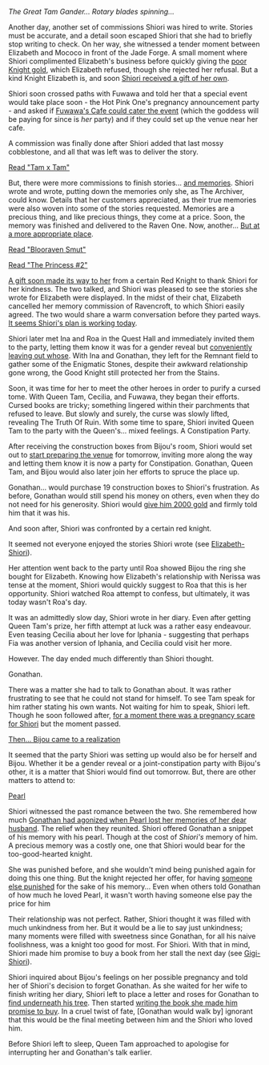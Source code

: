_The Great Tam Gander... Rotary blades spinning..._

Another day, another set of commissions Shiori was hired to write. Stories must be accurate, and a detail soon escaped Shiori that she had to briefly stop writing to check. On her way, she witnessed a tender moment between Elizabeth and Mococo in front of the Jade Forge. A small moment where Shiori complimented Elizabeth's business before quickly giving the [poor Knight gold](https://youtu.be/tJ_YXGE3o2w?t=677), which Elizabeth refused, though she rejected her refusal. But a kind Knight Elizabeth is, and soon [Shiori received a gift of her own](https://youtu.be/tJ_YXGE3o2w?t=1734).

Shiori soon crossed paths with Fuwawa and told her that a special event would take place soon - the Hot Pink One's pregnancy announcement party - and asked if [Fuwawa's Cafe could cater the event](https://youtu.be/tJ_YXGE3o2w?t=801) (which the goddess will be paying for since is _her_ party) and if they could set up the venue near her cafe.

A commission was finally done after Shiori added that last mossy cobblestone, and all that was left was to deliver the story.

[Read "Tam x Tam"](#text:tam-x-tam)

But, there were more commissions to finish stories... [and memories](https://youtu.be/tJ_YXGE3o2w?t=1098). Shiori wrote and wrote, putting down the memories only she, as The Archiver, could know. Details that her customers appreciated, as their true memories were also woven into some of the stories requested. Memories are a precious thing, and like precious things, they come at a price. Soon, the memory was finished and delivered to the Raven One. Now, another... [But at a more appropriate place](https://youtu.be/tJ_YXGE3o2w?t=1667).

[Read "Blooraven Smut"](#text:bloodraven-smut)

[Read "The Princess #2"](#text:the-princess-2)

[A gift soon made its way to her](https://youtu.be/tJ_YXGE3o2w?t=1734) from a certain Red Knight to thank Shiori for her kindness. The two talked, and Shiori was pleased to see the stories she wrote for Elizabeth were displayed. In the midst of their chat, Elizabeth cancelled her memory commission of Ravencroft, to which Shiori easily agreed. The two would share a warm conversation before they parted ways. [It seems Shiori's plan is working today](https://youtu.be/tJ_YXGE3o2w?t=2541).

Shiori later met Ina and Roa in the Quest Hall and immediately invited them to the party, letting them know it was for a gender reveal but [conveniently leaving out whose](https://youtu.be/tJ_YXGE3o2w?t=4265). With Ina and Gonathan, they left for the Remnant field to gather some of the Enigmatic Stones, despite their awkward relationship gone wrong, the Good Knight still protected her from the Stains.

Soon, it was time for her to meet the other heroes in order to purify a cursed tome. With Queen Tam, Cecilia, and Fuwawa, they began their efforts. Cursed books are tricky; something lingered within their parchments that refused to leave. But slowly and surely, the curse was slowly lifted, revealing The Truth Of Ruin. With some time to spare, Shiori invited Queen Tam to the party with the Queen's... mixed feelings. A Constipation Party.

After receiving the construction boxes from Bijou's room, Shiori would set out to [start preparing the venue](https://youtu.be/tJ_YXGE3o2w?t=7878) for tomorrow, inviting more along the way and letting them know it is now a party for Constipation. Gonathan, Queen Tam, and Bijou would also later join her efforts to spruce the place up.

Gonathan... would purchase 19 construction boxes to Shiori's frustration. As before, Gonathan would still spend his money on others, even when they do not need for his generosity. Shiori would [give him 2000 gold](https://youtu.be/tJ_YXGE3o2w?t=8274) and firmly told him that it was his.

And soon after, Shiori was confronted by a certain red knight.

It seemed not everyone enjoyed the stories Shiori wrote (see [Elizabeth-Shiori](#edge:liz-shiori)).

Her attention went back to the party until Roa showed Bijou the ring she bought for Elizabeth. Knowing how Elizabeth's relationship with Nerissa was tense at the moment, Shiori would quickly suggest to Roa that this is her opportunity. Shiori watched Roa attempt to confess, but ultimately, it was today wasn't Roa's day.

It was an admittedly slow day, Shiori wrote in her diary. Even after getting Queen Tam's prize, her fifth attempt at luck was a rather easy endeavour. Even teasing Cecilia about her love for Iphania - suggesting that perhaps Fia was another version of Iphania, and Cecilia could visit her more.

However. The day ended much differently than Shiori thought.

Gonathan.

There was a matter she had to talk to Gonathan about. It was rather frustrating to see that he could not stand for himself. To see Tam speak for him rather stating his own wants. Not waiting for him to speak, Shiori left. Though he soon followed after, [for a moment there was a pregnancy scare for Shiori](https://youtu.be/tJ_YXGE3o2w?t=16782) but the moment passed.

[Then... Bijou came to a realization](#embed:https://youtu.be/tJ_YXGE3o2w?t=16811)

It seemed that the party Shiori was setting up would also be for herself and Bijou. Whether it be a gender reveal or a joint-constipation party with Bijou's other, it is a matter that Shiori would find out tomorrow. But, there are other matters to attend to:

[Pearl](#embed:https://youtu.be/tJ_YXGE3o2w?t=16935)

Shiori witnessed the past romance between the two. She remembered how much [Gonathan had agonized when Pearl lost her memories of her dear husband](https://youtu.be/i7g-HJMqZ_E?t=6028). The relief when they reunited. Shiori offered Gonathan a snippet of his memory with his pearl. Though at the cost of _Shiori's_ memory of him. A precious memory was a costly one, one that Shiori would bear for the too-good-hearted knight.

She was punished before, and she wouldn't mind being punished again for doing this one thing. But the knight rejected her offer, for having [someone else punished](https://youtu.be/tJ_YXGE3o2w?t=17098) for the sake of his memory... Even when others told Gonathan of how much he loved Pearl, it wasn't worth having someone else pay the price for him

Their relationship was not perfect. Rather, Shiori thought it was filled with much unkindness from her. But it would be a lie to say just unkindness; many moments were filled with sweetness since Gonathan, for all his naive foolishness, was a knight too good for most. For Shiori. With that in mind, Shiori made him promise to buy a book from her stall the next day (see [Gigi-Shiori](#edge:gigi-shiori)).

Shiori inquired about Bijou's feelings on her possible pregnancy and told her of Shiori's decision to forget Gonathan. As she waited for her wife to finish writing her diary, Shiori left to place a letter and roses for Gonathan to [find underneath his tree](https://youtu.be/tJ_YXGE3o2w?t=17908). Then started [writing the book she made him promise to buy](https://youtu.be/tJ_YXGE3o2w?t=18081). In a cruel twist of fate, [Gonathan would walk by] ignorant that this would be the final meeting between him and the Shiori who loved him.

Before Shiori left to sleep, Queen Tam approached to apologise for interrupting her and Gonathan's talk earlier.
